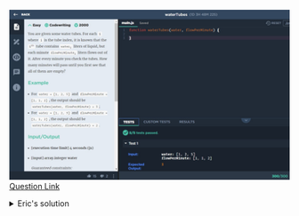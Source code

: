 ![(2019.09.27)waterTubes](images/(2019.09.27)waterTubes.jpg)
[Question Link](https://app.codesignal.com/challenge/Me7huwYtYN5YYA2kq)

<details>
<summary>Eric's solution</summary>
<p>

> ```js
>function waterTubes(water, flowPerMinute) {
>  let result = 0;
>  for (let i = 0; i < water.length; i++) {
>    let tmp = Math.ceil(water[i] / flowPerMinute[i]);
>    if (tmp > result) result = tmp;
>  }
>  return result;
>}
> ```
</p>
</details>
